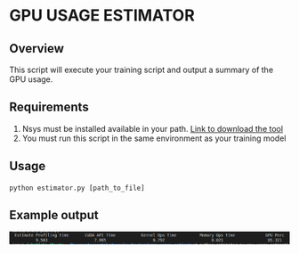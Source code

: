 # GPU USAGE ESTIMATOR

## Overview

This script will execute your training script and output a summary of the GPU usage. 

## Requirements
1. Nsys must be installed available in your path. [Link to download the tool](https://developer.nvidia.com/nsight-systems/get-started)
2. You must run this script in the same environment as your training model

## Usage
```
python estimator.py [path_to_file]
```

## Example output
![sample image](sample.png)